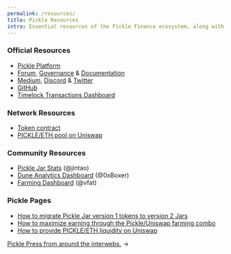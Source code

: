 ```yaml
---
permalink: /resources/
title: Pickle Resources
intro: Essential resources of the Pickle Finance ecosystem, along with some key extended help articles.
---
```


### Official Resources

- [Pickle Platform](https://app.pickle.finance)
- [Forum](https://forum.pickle.finance), [Governance](https://snapshot.page/#/pickle) & [Documentation](https://docs.pickle.finance)
- [Medium](https://medium.com/@picklefinance/pickle-finance-launch-beea2eb8eacb), [Discord](http://discord.gg/gR85hmC) & [Twitter](https://twitter.com/picklefinance)
- [GitHub](http://github.com/pickle-finance/protocol)
- [Timelock Transactions Dashboard](https://timelock.pickle.finance)

### Network Resources

- [Token contract](https://etherscan.io/address/0x429881672b9ae42b8eba0e26cd9c73711b891ca5)
- [PICKLE/ETH pool on Uniswap](https://uniswap.info/pair/0xdc98556Ce24f007A5eF6dC1CE96322d65832A819)

### Community Resources

- [Pickle Jar Stats](https://pickle-jar.info) (@jintao)
- [Dune Analytics Dashboard](https://duneanalytics.com/0xBoxer/pickle-finance-pjar-dashboard) (@0xBoxer)
- [Farming Dashboard](https://vfat.tools/pickle/) (@vfat)

### Pickle Pages

- [How to migrate Pickle Jar version 1 tokens to version 2 Jars](/jar2-migration/)
- [How to maximize earning through the Pickle/Uniswap farming combo](/uniswap-pickle/)
- [How to provide PICKLE/ETH liquidity on Uniswap](/uniswap-liquidity/)

[Pickle Press from around the interwebs.](/press/) →